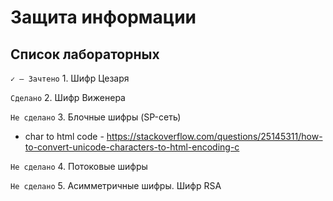 # Защита информации
## Список лабораторных
`✓ — Зачтено` 1. Шифр Цезаря 

`Сделано` 2. Шифр Виженера 

`Не сделано` 3. Блочные шифры (SP-сеть)
- char to html code - https://stackoverflow.com/questions/25145311/how-to-convert-unicode-characters-to-html-encoding-c

`Не сделано` 4. Потоковые шифры

`Не сделано` 5. Асимметричные шифры. Шифр RSA
